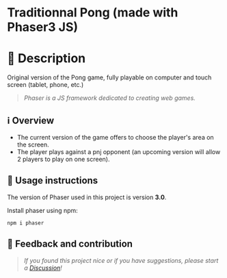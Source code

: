 # Traditionnal Pong (made with Phaser3 JS)

# 📄 Description

Original version of the Pong game, fully playable on computer and touch screen (tablet, phone, etc.)

> *Phaser is a JS framework dedicated to creating web games.*

## ℹ️ Overview

- The current version of the game offers to choose the player's area on the screen.
- The player plays against a pnj opponent (an upcoming version will allow 2 players to play on one screen).

## 🚀 Usage instructions

The version of Phaser used in this project is version **3.0**.

Install phaser using npm:

```
npm i phaser
```

## 💭 Feedback and contribution

> *If you found this project nice or if you have suggestions, please start a [Discussion]()!*
